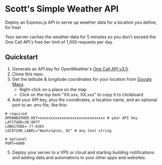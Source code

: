 # Scott's Simple Weather API

Deploy an Express.js API to serve up weather data for a location you define, for free!

Your server caches the weather data for 5 minutes so you don't exceed the One Call API's free tier limit of 1,000 requests per day.

## Quickstart

1. Generate an API key for OpenWeather's [One Call API v3.0](https://openweathermap.org/api).
2. Clone this repo.
3. Get the latitude & longitude coordinates for your location from [Google Maps](https://maps.google.com).
   - Right-click on a place on the map
   - Click on the top item "XX.xxx, XX.xxx" to copy it to clickboard
4. Add your API key, plus the coordinates, a location name, and an optional port to an .env file, like this:

```
# required
OPENWEATHER_KEY=xxxxxxxxxxxxxxxxxxxxxxxxxxxxxx # your API key
LATITUDE=38.8977
LONGITUDE=-77.0365
LOCATION_LABEL="Washington, DC" # any text string

# optional
PORT=4000
```

5.  Deploy your server to a VPS or cloud and starting building notifications and adding data and automations to your other apps and websites.
